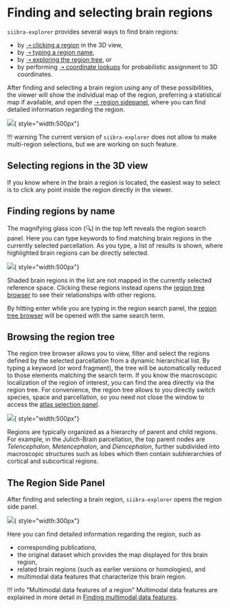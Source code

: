 # Finding and selecting brain regions

`siibra-explorer` provides several ways to find brain regions: 

- by [➝ clicking a region](#selecting-regions-in-the-view) in the 3D view, 
- by [➝ typing a region name](#finding-regions-by-name), 
- by [➝ exploring the region tree](#exploring-the-region-tree), or 
- by performing [➝ coordinate lookups](looking_up_coordinates.md) for probabilistic assignment to 3D coordinates.

After finding and selecting a brain region using any of these possibilities, the viewer will 
show the individual map of the region, preferring a statistical map if available, and
open the [➝ region sidepanel](#the-region-sidepanel), where you can find detailed information regarding the region.

![](https://data-proxy.ebrains.eu/api/v1/buckets/reference-atlas-data/static/siibra-explorer-regionpanel.png){ style="width:500px"}

!!! warning
	The current version of `siibra-explorer` does not allow to make multi-region selections,
	but we are working on such feature.

## Selecting regions in the 3D view

If you know where in the brain a region is located, the easiest way  to select is to click any point inside the region directly in the viewer.

## Finding regions by name

The magnifying glass icon (🔍) in the top left reveals the region search panel. Here you can type keywords to find matching brain regions in the currently selected parcellation.
As you type, a list of results is shown, where highlighted brain regions can be directly selected. 

![](https://data-proxy.ebrains.eu/api/v1/buckets/reference-atlas-data/static/siibra-explorer-regionsearch.png){ style="width:500px"}

Shaded brain regions in the list are not mapped in the currently selected reference space. 
Clicking these regions instead opens the [region tree browser](#browsing-the-region-tree) to see their relationships with other regions.

By hitting enter while you are typing in the region search panel, the [region tree browser](#browsing-the-region-tree) will be opened with the same search term.

## Browsing the region tree

The region tree browser allows you to view, filter and select the regions defined by the selected parcellation from a dynamic hierarchical list.
By typing a keyword (or word fragment), the tree will be automatically reduced to those elements matching the search term. 
If you know the macroscopic localization of the region of interest, you can find the area directly via the region tree.
For convenience, the region tree allows to you directly switch species, space and parcellation, so you need not close the window to access the [atlas selection panel](../getstarted/ui.md#atlas-selection-panel).

![](https://data-proxy.ebrains.eu/api/v1/buckets/reference-atlas-data/static/siibra-explorer-taxonomybrowser.png){ style="width:500px"}

Regions are typically organized as a hierarchy of parent and child regions. 
For example, in the Julich-Brain parcellation, the top parent nodes are *Telencephalon*, *Metencephalon*, and *Diencephalon*, further subdivided into macroscopic structures such as lobes which then contain subhierarchies of cortical and subcortical regions. 

## The Region Side Panel

After finding and selecting a brain region, `siibra-explorer` opens the region side panel. 

![](https://data-proxy.ebrains.eu/api/v1/buckets/reference-atlas-data/static/siibra-explorer-regionpanel-detail.png){ style="width:300px"}


Here you can find detailed information regarding the region, such as

- corresponding publications,
- the original dataset which provides the map displayed for this brain region,
- related brain regions (such as earlier versions or homologies), and
- multimodal data features that characterize this brain region.

!!! info "Multimodal data features of a region"
	Multimodal data features are explained in more detail in [Finding multimodal data features](finding_multimodal_data.md).

